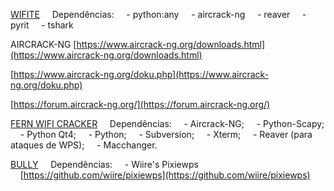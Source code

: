 
[WIFITE](https://github.com/derv82/wifite)
    Dependências:
    - python:any
    - aircrack-ng
    - reaver
    - pyrit
    - tshark

AIRCRACK-NG
[https://www.aircrack-ng.org/downloads.html](https://www.aircrack-ng.org/downloads.html)

[https://www.aircrack-ng.org/doku.php](https://www.aircrack-ng.org/doku.php)

[https://forum.aircrack-ng.org/](https://forum.aircrack-ng.org/)


[FERN WIFI CRACKER](https://github.com/savio-code/fern-wifi-cracker)
    Dependências:
    - Aircrack-NG;
    - Python-Scapy;
    - Python Qt4;
    - Python;
    - Subversion;
    - Xterm;
    - Reaver (para ataques de WPS);
    - Macchanger.

[BULLY](https://github.com/aanarchyy/bully)
    Dependências:
    - Wiire's Pixiewps
    [https://github.com/wiire/pixiewps](https://github.com/wiire/pixiewps)
